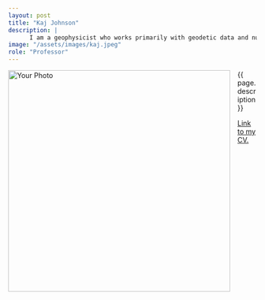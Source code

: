 ```yaml
---
layout: post
title: "Kaj Johnson"
description: |
      I am a geophysicist who works primarily with geodetic data and numerical and analytical modeling to investigate active deformation of the lithosphere. In particular, I study how deformation within plate boundary zones is accommodated by faulting and folding in the crust and viscous flow in the lower crust and upper mantle.
image: "/assets/images/kaj.jpeg"
role: "Professor"
---
```


<img src="{{ page.image }}" alt="Your Photo" width="450" style="float:left; margin-right:15px;">

{{ page.description}}

<a href="kajjohns.github.io/assets/CV_kaj_Jan_2025.pdf" target="_blank">Link to my CV.</a>
